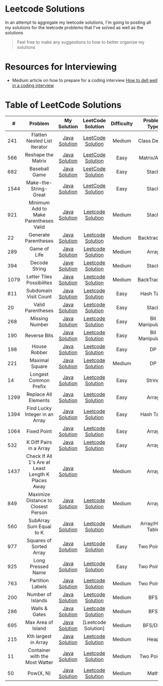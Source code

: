 # Leetcode Solutions

In an attempt to aggregate my leetcode solutions, I'm going to posting all my solutions
for the leetcode problems that I've solved as well as the solutions

> Feel free to make any suggestions to how to better organize my solutions


# Resources for Interviewing
* Medium article on how to prepare for a coding interview [How to dell well in a coding interview](https://medium.com/@jayshah_84248/how-to-do-well-in-a-coding-interview-2bcd67e93cb5)

# Table of LeetCode Solutions
| # | Problem          | My Solution  | LeetCode Solution | Difficulty | Problem Type |
|---| :---------------:|:------------:| :----------------:| :---------:| :-----------:|
| 241 | Flatten Nested List Iterator | [Java Solution](./September/Flatten-Nested-List-Iterator.java)| [LeetCode Solution](https://leetcode.com/problems/flatten-nested-list-iterator/solution/)| Medium | Class Design|
|566| Reshape the Matrix| [Java Solution](./September/Reshape-the-Matrix.java) | [LeetCode Solution](https://leetcode.com/problems/reshape-the-matrix/solution/) | Easy | Matrix/Array|
| 682 | Baseball Game | [Java Solution](./Stack/Baseball-Game.java) | [LeetCode Solution](https://leetcode.com/problems/baseball-game/solution/) | Easy | Stack |
| 1544 | Make-the-String-Great | [Java Solution](./Stack/Make-the-String-Great.java) | [LeetCode Solution]() | Easy | Stack|
| 921 | Minimum Add to Make Parentheses Valid | [Java Solution](./Stack/Minimum-add-to-make-Parentheses-Valid.java) | [Leetcode Solution](https://leetcode.com/problems/minimum-add-to-make-parentheses-valid/solution/) | Medium| Stack |
| 22 | Generate Parentheses | [Java Solution](./Backtracking/Generate-Parentheses.java) | [Leetcode Solution](https://leetcode.com/problems/generate-parentheses/submissions/) | Medium | Backtracking |
| 289 | Game of Life | [Java Solution](./Array/Game-Of-Life.java) | [Leetcode Solution](https://leetcode.com/problems/game-of-life/solution/) | Medium | Array|
| 394 | Decode String | [Jave Solution](./Stack/Decode-String.java) | [Leetcode Solution](https://leetcode.com/problems/decode-string/) | Medium | Stack |
| 1079 | Letter Tiles Possibilites | [Java Solution](./Backtracking/Letter-Tiles-Possbilites.java) | [Leetcode Solution]() | Medium | BackTracking|
| 811 | Subdomain Visit Count | [Java Solution](./HashTable/Subdomain-Visit-Count.java) | [Leetcode Solution](https://leetcode.com/problems/subdomain-visit-count/solution/) | Easy | Hash Table |
| 20 | Valid Parentheses | [Java Solution](./Stack/Valid-Parenthesis) | [Leetcode Solution](https://leetcode.com/problems/valid-parentheses/solution/) | Easy | Stack |
| 268 | Missing Number | [Java Solution](./BitManipulation/Missing-Number.java) | [Leetcode Solution](https://leetcode.com/problems/missing-number/solution/) | Easy | Bit Manipulation |
| 190 | Reverse Bits | [Java Solution](./BitManipulations/Reverse-Bits.java) | [Leetcode Solution](https://leetcode.com/problems/reverse-bits/solution/) | Easy | Bit Manipulation |
| 198 | House Robber | [Java Solution](./DynamicProgramming/House-Robber.java) | [Leetcode Solution](https://leetcode.com/problems/house-robber/solution/) | Easy | DP |
| 221 | Maximal Square | [Java Solution](./DynamicProgramming/Maximal-Square.java) | [Leetcode Solution](https://leetcode.com/problems/maximal-square/solution/) | Medium | DP |
| 14 | Longest Common Prefix | [Java Solution](./String/Longest-Common-Prefix.java) | [Leetcode Solution](https://leetcode.com/problems/longest-common-prefix/solution/) | Easy | String |
| 1299 | Replace All Elements | [Java Solution](./Array/Replace-All-Elements.java) | [Leetcode Solution](https://leetcode.com/problems/replace-elements-with-greatest-element-on-right-side/) | Easy | Array| [Leetcode Solution](https://leetcode.com/problems/univalued-binary-tree/solution/) | Easy | Tree |
| 1394 | Find Lucky Integer in an Array | [Java Solution](./HashTable/Find-Lucky-Integer.java) | [Leetcode Solution](https://leetcode.com/problems/find-lucky-integer-in-an-array/solution/) | Easy | Hash Table |
| 1064 | Fixed Point | [Java Solution](./Array/Fixed-Point.java) | [Leetcode Solution](https://leetcode.com/problems/fixed-point/) | Easy | Array |
| 532 | K Diff Pairs in a Array| [Java Solution](./Array/K-diff-Pairs.java)| [Leetcode Solution](https://leetcode.com/problems/k-diff-pairs-in-an-array/solution/) | Easy | Array |
| 1437 | Check If All 1's Are at Least Length K Places Away | [Java Solution](./Array/ValuesAtLeastLengthK.java) | | Medium | Array|
| 849 | Maximize Distance to Closest Person | [Java Solution](./Array/MaxSeatDistance) | [Leetcode Solution](https://leetcode.com/problems/maximize-distance-to-closest-person/solution/)| Medium | Array|
| 560 | SubArray Sum Equal to K | [Java Solution](./HashTable/SubArraySumEquals.java) | [Leetcode Solution](https://leetcode.com/problems/subarray-sum-equals-k/solution/) | Medium | Array/Hash Table|
| 977 | Squares of Sorted Array | [Java Solution](./TwoPointers/SquaresSortedArray.java) | [Leetcode Solution](https://leetcode.com/problems/squares-of-a-sorted-array/solution/) | Easy | Two Pointers |
| 925 | Long Pressed Name | [Java Solution](./TwoPointers/LongPressed.java) | [Leetcode Solution](https://leetcode.com/problems/long-pressed-name/solution/) | Easy | Two Pointers |
| 763 | Partition Labels | [Java Solution](./TwoPointers/PartitionLabels.java) | [Leetcode Solution](https://leetcode.com/problems/partition-labels/solution/) | Medium | Two Pointers |
| 200 | Number of Islands | [Java Solution](./BFS/NumberOfIslands.java) | [Leetcode Solution](https://leetcode.com/problems/number-of-islands/solution/) | Medium | BFS |
| 286 | Walls & Gates | [Java Solution](./BFS/NumberOfIslands.java) | [Leetcode Solution](https://leetcode.com/problems/walls-and-gates/solution/ ) | Medium | BFS |
| 695 | Max Area of Island | [Java Solution](.DFS/MaxAreaIsland) | [Leetcode Solution] | Medium | BFS/DFS |
| 215 | Kth largest in Array | [Java Solution](./Heap/findKthLargest.java) | [Leetcode Solution](https://leetcode.com/problems/kth-largest-element-in-an-array/solution/) | Medium | Heap |
| 11 | Container with the Most Watter | [Java Solution](TwoPointers/ContainerWater.java) | [Leetcode Solution](https://leetcode.com/problems/container-with-most-water/solution/) | Medium | Two Pointer |
| 50 | Pow(X, N) | [Java Solution](Math/MatrixExponentiation.java) | [Leetcode Solution](https://leetcode.com/problems/powx-n/solution/) | Medium | Math |